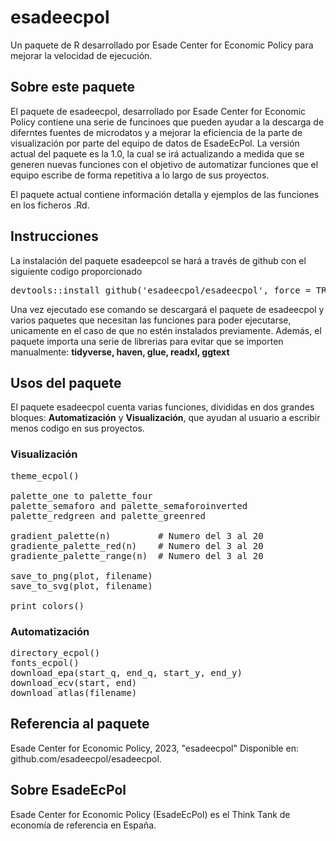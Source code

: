 # esadeecpol

Un paquete de R desarrollado por Esade Center for Economic Policy para mejorar la velocidad de ejecución.

## Sobre este paquete

El paquete de esadeecpol, desarrollado por Esade Center for Economic Policy contiene una serie de funcinoes que pueden ayudar a la descarga de diferntes fuentes de microdatos y a mejorar la eficiencia de la parte de visualización por parte del equipo de datos de EsadeEcPol. La versión actual del paquete es la 1.0, la cual se irá actualizando a medida que se generen nuevas funciones con el objetivo de automatizar funciones que el equipo escribe de forma repetitiva a lo largo de sus proyectos.

El paquete actual contiene información detalla y ejemplos de las funciones en los ficheros .Rd.

## Instrucciones

La instalación del paquete esadeepcol se hará a través de github con el siguiente codigo proporcionado

<pre>
devtools::install_github('esadeecpol/esadeecpol', force = TRUE)
</pre>

Una vez ejecutado ese comando se descargará el paquete de esadeecpol y varios paquetes que necesitan las funciones para poder ejecutarse, unicamente en el caso de que no estén instalados previamente. 
Además, el paquete importa una serie de librerias para evitar que se importen manualmente: **tidyverse, haven, glue, readxl, ggtext**

## Usos del paquete

El paquete esadeecpol cuenta varias funciones, divididas en dos grandes bloques: **Automatización** y **Visualización**, que ayudan al usuario a escribir menos codigo en sus proyectos.

### Visualización

<pre>
theme_ecpol()

palette_one to palette_four
palette_semaforo and palette_semaforoinverted
palette_redgreen and palette_greenred

gradient_palette(n)         # Numero del 3 al 20
gradiente_palette_red(n)    # Numero del 3 al 20
gradiente_palette_range(n)  # Numero del 3 al 20

save_to_png(plot, filename)
save_to_svg(plot, filename)

print_colors()
</pre>

### Automatización

<pre>
directory_ecpol()
fonts_ecpol()
download_epa(start_q, end_q, start_y, end_y)
download_ecv(start, end)
download_atlas(filename)
</pre>

## Referencia al paquete

Esade Center for Economic Policy, 2023, "esadeecpol" Disponible en: github.com/esadeecpol/esadeecpol.

## Sobre EsadeEcPol

Esade Center for Economic Policy (EsadeEcPol) es el Think Tank de economía de referencia en España.
